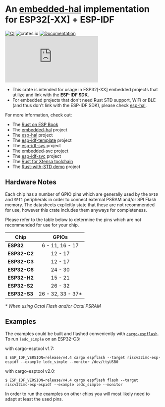 # An [embedded-hal](https://github.com/rust-embedded/embedded-hal) implementation for ESP32[-XX] + ESP-IDF

[![CI](https://github.com/esp-rs/esp-idf-hal/actions/workflows/ci.yml/badge.svg)](https://github.com/esp-rs/esp-idf-hal/actions/workflows/ci.yml)
![crates.io](https://img.shields.io/crates/v/esp-idf-hal.svg)
[![Documentation](https://img.shields.io/badge/docs-esp--rs-brightgreen)](https://esp-rs.github.io/esp-idf-hal/esp_idf_hal/index.html)
[![Matrix](https://img.shields.io/matrix/esp-rs:matrix.org?label=join%20matrix&color=BEC5C9&logo=matrix)](https://matrix.to/#/#esp-rs:matrix.org)

* This crate is intended for usage in ESP32[-XX] embedded projects that utilize and link with the **ESP-IDF SDK**.
* For embedded projects that don't need Rust STD support, WiFi or BLE (and thus don't link with the ESP-IDF SDK), please check [esp-hal](https://github.com/esp-rs/esp-hal).

For more information, check out:
* The [Rust on ESP Book](https://esp-rs.github.io/book/)
* The [embedded-hal](https://github.com/rust-embedded/embedded-hal) project
* The [esp-hal](https://github.com/esp-rs/esp-hal) project
* The [esp-idf-template](https://github.com/esp-rs/esp-idf-template) project
* The [esp-idf-sys](https://github.com/esp-rs/esp-idf-sys) project
* The [embedded-svc](https://github.com/esp-rs/embedded-svc) project
* The [esp-idf-svc](https://github.com/esp-rs/esp-idf-svc) project
* The [Rust for Xtensa toolchain](https://github.com/esp-rs/rust-build)
* The [Rust-with-STD demo](https://github.com/ivmarkov/rust-esp32-std-demo) project

## Hardware Notes

Each chip has a number of GPIO pins which are generally used by the `SPI0` and `SPI1` peripherals in order to connect external PSRAM and/or SPI Flash memory. The datasheets explicitly state that these are not recommended for use, however this crate includes them anyways for completeness.

Please refer to the table below to determine the pins which are not recommended for use for your chip.

| Chip         |       GPIOs        |
| ------------ | :----------------: |
| **ESP32**    |  6 - 11, 16 - 17   |
| **ESP32-C2** |      12 - 17       |
| **ESP32-C3** |      12 - 17       |
| **ESP32-C6** |      24 - 30       |
| **ESP32-H2** |      15 - 21       |
| **ESP32-S2** |      26 - 32       |
| **ESP32-S3** | 26 - 32, 33 - 37\* |

_\* When using Octal Flash and/or Octal PSRAM_

## Examples

The examples could be built and flashed conveniently with [`cargo-espflash`](https://github.com/esp-rs/espflash/). To run `ledc_simple` on an ESP32-C3:

with cargo-esptool v1.7:
```
$ ESP_IDF_VERSION=release/v4.4 cargo espflash --target riscv32imc-esp-espidf --example ledc_simple --monitor /dev/ttyUSB0
```

with cargo-esptool v2.0:
```
$ ESP_IDF_VERSION=release/v4.4 cargo espflash flash --target riscv32imc-esp-espidf --example ledc_simple --monitor
```

In order to run the examples on other chips you will most likely need to adapt at least the used pins.
